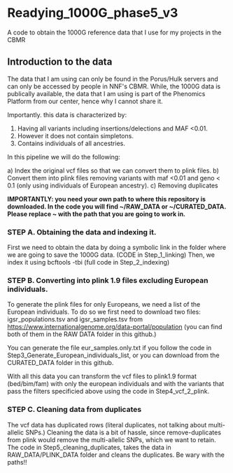 # Readying_1000G_phase5_v3

A code to obtain the 1000G reference data that I use for my projects in the CBMR

## Introduction to the data

The data that I am using can only be found in the Porus/Hulk servers and can only be accessed by people in NNF's CBMR. While, the 1000G data is publically available, the data that I am using is part of the Phenomics Platform from our center, hence why I cannot share it. 

Importantly. this data is characterized by: 

1) Having all variants including insertions/delections and MAF <0.01.
2) However it does not contain simpletons. 
3) Contains individuals of all ancestries. 

In this pipeline we will do the following:

a) Index the original vcf files so that we can convert them to plink files.
b) Convert them into plink files removing variants with maf <0.01 and geno < 0.1 (only using individuals of European ancestry).
c) Removing duplicates  

**IMPORTANTLY: you need your own path to where this repository is downloaded. In the code you will find ~/RAW_DATA or ~/CURATED_DATA. Please replace ~ with the path that you are going to work in.**

### STEP A. Obtaining the data and indexing it.

First we need to obtain the data by doing a symbolic link in the folder where we are going to save the 1000G data. (CODE in Step_1_linking)
Then, we index it using bcftools -tbi (full code in Step_2_indexing)

### STEP B. Converting into plink 1.9 files excluding European individuals.

To generate the plink files for only Europeans, we need a list of the European individuals. To do so we first need to download two files: igsr_populations.tsv and igsr_samples.tsv from https://www.internationalgenome.org/data-portal/population (you can find both of them in the RAW DATA folder in this github.)

You can generate the file eur_samples.only.txt if you follow the code in Step3_Generate_European_individuals_list, or you can download from the CURATED_DATA folder in this github.

With all this data you can transform the vcf files to plink1.9 format (bed/bim/fam) with only the european individuals and with the variants that pass the filters specificied above using the code in Step4_vcf_2_plink.

### STEP C. Cleaning data from duplicates

The vcf data has duplicated rows (literal duplicates, not talking about multi-allelic SNPs.) 
Cleaning the data is a bit of hassle, since remove-duplicates from plink would remove the multi-allelic SNPs, which we want to retain.
The code in Step5_cleaning_duplicates, takes the data in RAW_DATA/PLINK_DATA folder and cleans the duplicates. Be wary with the paths!!






